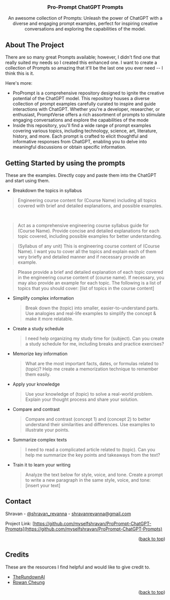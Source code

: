 <div align="center">

  <h3 align="center">Pro-Prompt ChatGPT Prompts</h3>

  <p align="center">
    An awesome collection of Prompts: Unleash the power of ChatGPT with a diverse and engaging prompt examples, perfect for inspiring creative conversations and exploring the capabilities of the model.
  </p>
</div>

<!-- ABOUT THE PROJECT -->
## About The Project

There are so many great Prompts available; however, I didn't find one that really suited my needs so I created this enhanced one. I want to create a collection of Prompts so amazing that it'll be the last one you ever need -- I think this is it.

Here's more:

* ProPrompt is a comprehensive repository designed to ignite the creative potential of the ChatGPT model. This repository houses a diverse collection of prompt examples carefully curated to inspire and guide interactions with ChatGPT. Whether you're a developer, researcher, or enthusiast, PromptVerse offers a rich assortment of prompts to stimulate engaging conversations and explore the capabilities of the mode
* Inside this repository, you'll find a wide range of prompt examples covering various topics, including technology, science, art, literature, history, and more. Each prompt is crafted to elicit thoughtful and informative responses from ChatGPT, enabling you to delve into meaningful discussions or obtain specific information.

<!-- GETTING STARTED -->
## Getting Started by using the prompts

These are the examples. Directly copy and paste them into the ChatGPT and start using them.

* Breakdown the topics in syllabus

 > Engineering course content for (Course Name) including all topics covered with brief and detailed explanations, and possible examples.

 <br/>

 > Act as a comprehensive engineering course syllabus guide for (Course Name). Provide concise and detailed explanations for each topic covered, including possible examples for better understanding.

 > (Syllabus of any unit) This is engineering course content of (Course Name). I want you to cover all the topics and explain each of them very briefly and detailed manner and if necessary provide an example.

 > Please provide a brief and detailed explanation of each topic covered in the engineering course content of (course name). If necessary, you may also provide an example for each topic. The following is a list of topics that you should cover: [list of topics in the course content]
  
* Simplify complex information

  > Break down the (topic) into smaller, easier-to-understand parts. Use analogies and real-life examples to simplify the concept & make it more relatable.
  
* Create a study schedule

  > I need help organizing my study time for (subject). Can you create a study schedule for me, including breaks and practice exercises?
  
* Memorize key information

  > What are the most important facts, dates, or formulas related to (topic)? Help me create a memorization technique to remember them easily.
  
* Apply your knowledge

  > Use your knowledge of (topic) to solve a real-world problem. Explain your thought process and share your solution.
  
* Compare and contrast

  > Compare and contrast (concept 1) and (concept 2) to better understand their similarities and differences. Use examples to illustrate your points.
  
* Summarize complex texts

  > I need to read a complicated article related to (topic). Can you help me summarize the key points and takeaways from the text?
  
* Train it to learn your writing

  > Analyze the text below for style, voice, and tone. Create a prompt to write a new paragraph in the same style, voice, and tone: [insert your text]
  
<!-- CONTACT -->
## Contact

Shravan - [@shravan_revanna](https://instagram.com/shravan_revanna) - <shravanrevanna@gmail.com>

Project Link: [https://github.com/myselfshravan/ProPrompt-ChatGPT-Prompts](https://github.com/myselfshravan/ProPrompt-ChatGPT-Prompts)

<p align="right">(<a href="#readme-top">back to top</a>)</p>

<!-- ACKNOWLEDGMENTS -->
## Credits

These are the resources I find helpful and would like to give credit to.

* [TheRundownAI](https://twitter.com/TheRundownAI)
* [Rowan Cheung](https://twitter.com/rowancheung)

<p align="right">(<a href="#readme-top">back to top</a>)</p>
